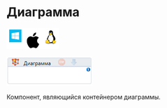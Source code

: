 # Диаграмма

![](<../../../.gitbook/assets/image (892).png>)

![](<../../../.gitbook/assets/image (333).png>)

Компонент, являющийся контейнером диаграммы.&#x20;
